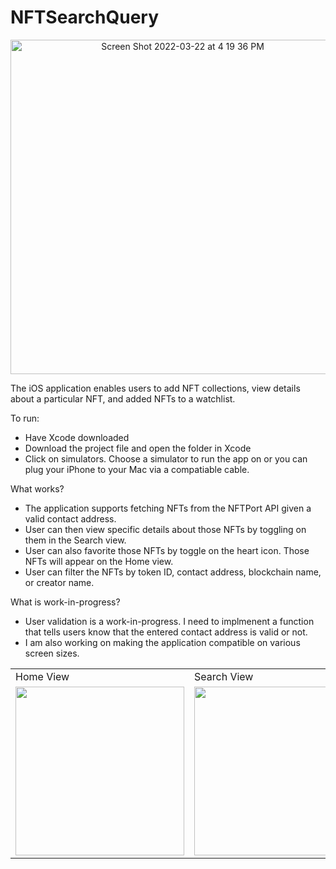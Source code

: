 # NFTSearchQuery



<p align="center">
<img width="535" alt="Screen Shot 2022-03-22 at 4 19 36 PM" src="https://user-images.githubusercontent.com/82795337/159568789-b937dba4-b5e3-4430-b2f1-e691a1c895b0.png">
  </p>
  
  
  The iOS application enables users to add NFT collections, view  details about a particular NFT, and added NFTs to a watchlist.
 
 To run:
 - Have Xcode downloaded
 - Download the project file and open the folder in Xcode
 - Click on simulators. Choose a simulator to run the app on or you can plug your iPhone to your Mac via a compatiable cable.
 
 
 What works?
 - The application supports fetching NFTs from the NFTPort API given a valid contact address.
 - User can then view specific details about those NFTs by toggling on them in the Search view.
 - User can also favorite those NFTs by toggle on the heart icon. Those NFTs will appear on the Home view.
 - User can filter the NFTs by token ID, contact address, blockchain name, or creator name. 

What is work-in-progress?
- User validation is a work-in-progress. I need to implmenent a function that tells users know that the entered contact address is valid or not.
- I am also working on making the application compatible on various screen sizes.
 

  

<table>
  <tr>
    <td>Home View </td>
     <td>Search View</td>
     <td>NFT Detail View</td>
    <td>Filter View</td>
  </tr>
  <tr>
    <td><img src="https://user-images.githubusercontent.com/82795337/159568869-4986fae7-9c19-4797-8b46-d3dce3529467.PNG" width=270 ></td>
    <td><img src="https://user-images.githubusercontent.com/82795337/159568919-07ed6fe5-ff8c-4d87-b350-bd29c136b470.PNG" width=270></td>
    <td><img src="https://user-images.githubusercontent.com/82795337/159568935-27cf2f53-1b19-4b50-9d11-edde11b73c33.PNG" width=270 ></td>
    <td><img src="https://user-images.githubusercontent.com/82795337/159570915-14f62ac0-62cb-48d3-957b-84c6042d8232.PNG" width=270 ></td>
  </tr>
 </table>

